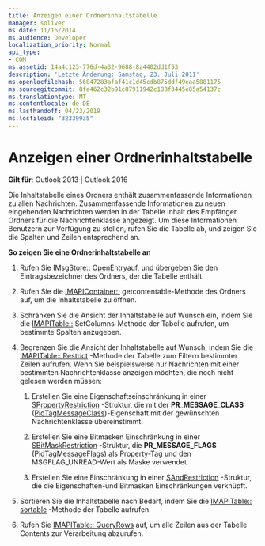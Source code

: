 ```yaml
---
title: Anzeigen einer Ordnerinhaltstabelle
manager: soliver
ms.date: 11/16/2014
ms.audience: Developer
localization_priority: Normal
api_type:
- COM
ms.assetid: 14a4c123-776d-4a32-9688-8a4402dd1f53
description: 'Letzte Änderung: Samstag, 23. Juli 2011'
ms.openlocfilehash: 56847283afaf41c1d45cdb875ddf49eaa5881175
ms.sourcegitcommit: 8fe462c32b91c87911942c188f3445e85a54137c
ms.translationtype: MT
ms.contentlocale: de-DE
ms.lasthandoff: 04/23/2019
ms.locfileid: "32339935"
---
```

# <a name="displaying-a-folder-contents-table"></a>Anzeigen einer Ordnerinhaltstabelle

**Gilt für**: Outlook 2013 | Outlook 2016 
  
Die Inhaltstabelle eines Ordners enthält zusammenfassende Informationen zu allen Nachrichten. Zusammenfassende Informationen zu neuen eingehenden Nachrichten werden in der Tabelle Inhalt des Empfänger Ordners für die Nachrichtenklasse angezeigt. Um diese Informationen Benutzern zur Verfügung zu stellen, rufen Sie die Tabelle ab, und zeigen Sie die Spalten und Zeilen entsprechend an.
  
**So zeigen Sie eine Ordnerinhaltstabelle an**
  
1. Rufen Sie [IMsgStore:: OpenEntry](imsgstore-openentry.md)auf, und übergeben Sie den Eintragsbezeichner des Ordners, der die Tabelle enthält.
    
2. Rufen Sie die [IMAPIContainer::](imapicontainer-getcontentstable.md) getcontentable-Methode des Ordners auf, um die Inhaltstabelle zu öffnen. 
    
3. Schränken Sie die Ansicht der Inhaltstabelle auf Wunsch ein, indem Sie die [IMAPITable::](imapitable-setcolumns.md) SetColumns-Methode der Tabelle aufrufen, um bestimmte Spalten anzugeben. 
    
4. Begrenzen Sie die Ansicht der Inhaltstabelle auf Wunsch, indem Sie die [IMAPITable:: Restrict](imapitable-restrict.md) -Methode der Tabelle zum Filtern bestimmter Zeilen aufrufen. Wenn Sie beispielsweise nur Nachrichten mit einer bestimmten Nachrichtenklasse anzeigen möchten, die noch nicht gelesen werden müssen: 
    
    1. Erstellen Sie eine Eigenschaftseinschränkung in einer [SPropertyRestriction](spropertyrestriction.md) -Struktur, die mit der **PR_MESSAGE_CLASS** ([PidTagMessageClass](pidtagmessageclass-canonical-property.md))-Eigenschaft mit der gewünschten Nachrichtenklasse übereinstimmt. 
        
    2. Erstellen Sie eine Bitmasken Einschränkung in einer [SBitMaskRestriction](sbitmaskrestriction.md) -Struktur, die **PR_MESSAGE_FLAGS** ([PidTagMessageFlags](pidtagmessageflags-canonical-property.md)) als Property-Tag und den MSGFLAG_UNREAD-Wert als Maske verwendet.
        
    3. Erstellen Sie eine Einschränkung in einer [SAndRestriction](sandrestriction.md) -Struktur, die die Eigenschaften-und Bitmasken Einschränkungen verknüpft. 
    
5. Sortieren Sie die Inhaltstabelle nach Bedarf, indem Sie die [IMAPITable:: sortable](imapitable-sorttable.md) -Methode der Tabelle aufrufen. 
    
6. Rufen Sie [IMAPITable:: QueryRows](imapitable-queryrows.md) auf, um alle Zeilen aus der Tabelle Contents zur Verarbeitung abzurufen. 
    

